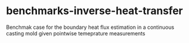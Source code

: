 # benchmarks-inverse-heat-transfer
Benchmak case for the boundary heat flux estimation in a continuous casting mold given pointwise temeprature measurements
